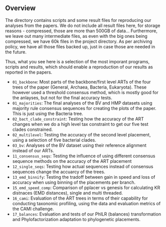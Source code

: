 Overview
-------------------------

The directory contains scripts and some result files for reproducing our
analyses from the papers. We do not include all result files here,
for storage reasons - compressed, those are more than 500GB of data...
Furthermore, we leave out many intermediate files, as even with the big ones
being compressed, we have 60k files in the project directory.
As per archiving policy, we have all those files backed up,
just in case those are needed in the future.

Thus, what you see here is a selection of the most imporant programs, scripts
and results, which should enable a reproduction of our results as reported
in the papers.

 * `01_backbone`: Most parts of the backbone/first level ARTs
   of the four trees of the paper (General, Archaea, Bacteria, Eukaryota).
   These however used a threshold consensus method,
   which is mostly good for the anlayses, but not for the final accuracy tests.
 * `01_majorities`: The final analyses of the BV and HMP datasets 
   using majority rule consensus sequences for creating the plots of the paper.
   This is just using the Bacteria tree.
 * `02_bact_clade_constraint`: Testing how the accuracy of the ART changes 
   when we do a high level tax constraint to get our five test clades constrained.
 * `02_multilevel`: Testing the accuracy of the second level placement,
   using a selection of five bacterial clades.
 * `03_bv`: Analyses of the BV dataset using their reference alignment instead
   of our ARTs.
 * `11_consensus_seqs`: Testing the influence of using different consensus sequence
   methods on the accuracy of the ART placement
 * `12_single_seqs`: Testing how actual sequences instead of consensus sequences
   change the accuarcy of the trees.
 * `13_emd_binnify`: Testing the tradoff between gain in speed and loss of accuracy
   when using binning of the placements per branch.
 * `15_emd_speed_comp`: Comparison of pplacer vs genesis for calculating 
   KR distnaces (EMD distances), single and multi threaded.
 * `16_cami`: Evaluation of the ART trees in terms of their capability for conducting
   taxonomic profiling, using the data and evaluation metrics of the CAMI challenge.
 * `17_balances`: Evaluation and tests of our PhILR (balances) transformation
   and Phylofactorization adaptation to phylogenetic placements.
